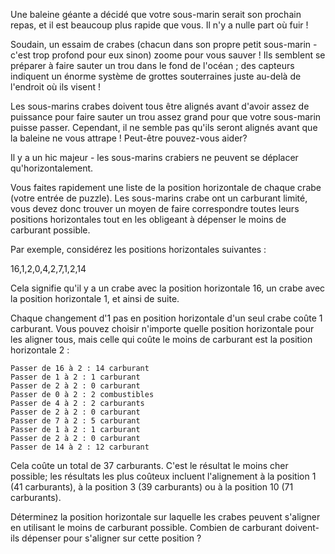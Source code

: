 Une baleine géante a décidé que votre sous-marin serait son prochain repas, et il est beaucoup plus rapide que vous. Il n'y a nulle part où fuir !

Soudain, un essaim de crabes (chacun dans son propre petit sous-marin - c'est trop profond pour eux sinon) zoome pour vous sauver ! Ils semblent se préparer à faire sauter un trou dans le fond de l'océan ; des capteurs indiquent un énorme système de grottes souterraines juste au-delà de l'endroit où ils visent !

Les sous-marins crabes doivent tous être alignés avant d'avoir assez de puissance pour faire sauter un trou assez grand pour que votre sous-marin puisse passer. Cependant, il ne semble pas qu'ils seront alignés avant que la baleine ne vous attrape ! Peut-être pouvez-vous aider?

Il y a un hic majeur - les sous-marins crabiers ne peuvent se déplacer qu'horizontalement.

Vous faites rapidement une liste de la position horizontale de chaque crabe (votre entrée de puzzle). Les sous-marins crabe ont un carburant limité, vous devez donc trouver un moyen de faire correspondre toutes leurs positions horizontales tout en les obligeant à dépenser le moins de carburant possible.

Par exemple, considérez les positions horizontales suivantes :

16,1,2,0,4,2,7,1,2,14

Cela signifie qu'il y a un crabe avec la position horizontale 16, un crabe avec la position horizontale 1, et ainsi de suite.

Chaque changement d'1 pas en position horizontale d'un seul crabe coûte 1 carburant. Vous pouvez choisir n'importe quelle position horizontale pour les aligner tous, mais celle qui coûte le moins de carburant est la position horizontale 2 :

    Passer de 16 à 2 : 14 carburant
    Passer de 1 à 2 : 1 carburant
    Passer de 2 à 2 : 0 carburant
    Passer de 0 à 2 : 2 combustibles
    Passer de 4 à 2 : 2 carburants
    Passer de 2 à 2 : 0 carburant
    Passer de 7 à 2 : 5 carburant
    Passer de 1 à 2 : 1 carburant
    Passer de 2 à 2 : 0 carburant
    Passer de 14 à 2 : 12 carburant

Cela coûte un total de 37 carburants. C'est le résultat le moins cher possible; les résultats les plus coûteux incluent l'alignement à la position 1 (41 carburants), à la position 3 (39 carburants) ou à la position 10 (71 carburants).

Déterminez la position horizontale sur laquelle les crabes peuvent s'aligner en utilisant le moins de carburant possible. Combien de carburant doivent-ils dépenser pour s'aligner sur cette position ?